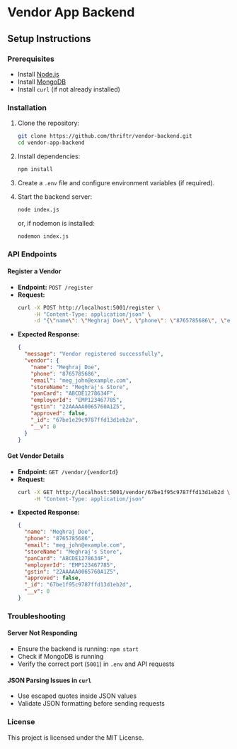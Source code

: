 # Vendor App Backend

## Setup Instructions

### Prerequisites
- Install [Node.js](https://nodejs.org/)
- Install [MongoDB](https://www.mongodb.com/)
- Install `curl` (if not already installed)

### Installation
1. Clone the repository:
   ```bash
   git clone https://github.com/thriftr/vendor-backend.git
   cd vendor-app-backend
   ```

2. Install dependencies:
   ```bash
   npm install
   ```

3. Create a `.env` file and configure environment variables (if required).

4. Start the backend server:
   ```bash
   node index.js
   ```
   or, if nodemon is installed:
   ```bash
   nodemon index.js
   ```

### API Endpoints

#### Register a Vendor
- **Endpoint:** `POST /register`
- **Request:**
  ```bash
  curl -X POST http://localhost:5001/register \
       -H "Content-Type: application/json" \
       -d "{\"name\": \"Meghraj Doe\", \"phone\": \"8765785686\", \"email\": \"meg_john@example.com\", \"storeName\": \"Meghraj's Store\", \"panCard\": \"ABCDE1278634F\", \"employerId\": \"EMP123467785\", \"gstin\": \"22AAAAA0065760A1Z5\"}"
  ```
- **Expected Response:**
  ```json
  {
    "message": "Vendor registered successfully",
    "vendor": {
      "name": "Meghraj Doe",
      "phone": "8765785686",
      "email": "meg_john@example.com",
      "storeName": "Meghraj's Store",
      "panCard": "ABCDE1278634F",
      "employerId": "EMP123467785",
      "gstin": "22AAAAA0065760A1Z5",
      "approved": false,
      "_id": "67be1e29c9787ffd13d1eb2a",
      "__v": 0
    }
  }
  ```

#### Get Vendor Details
- **Endpoint:** `GET /vendor/{vendorId}`
- **Request:**
  ```bash
  curl -X GET http://localhost:5001/vendor/67be1f95c9787ffd13d1eb2d \
       -H "Content-Type: application/json"
  ```
- **Expected Response:**
  ```json
  {
    "name": "Meghraj Doe",
    "phone": "8765785686",
    "email": "meg_john@example.com",
    "storeName": "Meghraj's Store",
    "panCard": "ABCDE1278634F",
    "employerId": "EMP123467785",
    "gstin": "22AAAAA0065760A1Z5",
    "approved": false,
    "_id": "67be1f95c9787ffd13d1eb2d",
    "__v": 0
  }
  ```

### Troubleshooting
#### Server Not Responding
- Ensure the backend is running: `npm start`
- Check if MongoDB is running
- Verify the correct port (`5001`) in `.env` and API requests

#### JSON Parsing Issues in `curl`
- Use escaped quotes inside JSON values
- Validate JSON formatting before sending requests

### License
This project is licensed under the MIT License.

